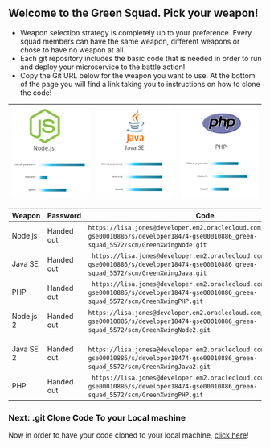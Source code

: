 ## Welcome to the Green Squad. Pick your weapon! ##

+ Weapon selection strategy is completely up to your preference. Every squad members can have the same weapon, different weapons or chose to have no weapon at all.
+ Each git repository includes the basic code that is needed in order to run and deploy your microservice to the battle action!
+ Copy the Git URL below for the weapon you want to use. At the bottom of the page you will find a link taking you to instructions on how to clone the code!

| ![Red Squad](nodejs.png)  | ![Blue Squad](javase.png) | ![Black Squad](php.png) |
|:---:|:---:|:---:|

| Weapon        | Password     | Code  |
| ------------- |-------------| -----|
| Node.js      | Handed out | ``` https://lisa.jones@developer.em2.oraclecloud.com/developer18474-gse00010886/s/developer18474-gse00010886_green-squad_5572/scm/GreenXwingNode.git ``` |
| Java SE      | Handed out      |   ```  https://lisa.jones@developer.em2.oraclecloud.com/developer18474-gse00010886/s/developer18474-gse00010886_green-squad_5572/scm/GreenXwingJava.git ``` |
| PHP | Handed out      |  ```  https://lisa.jones@developer.em2.oraclecloud.com/developer18474-gse00010886/s/developer18474-gse00010886_green-squad_5572/scm/GreenXwingPHP.git ``` |
| Node.js 2     | Handed out | ``` https://lisa.jones@developer.em2.oraclecloud.com/developer18474-gse00010886/s/developer18474-gse00010886_green-squad_5572/scm/GreenXwingNode2.git ``` |
| Java SE 2     | Handed out      |   ```  https://lisa.jonesa@developer.em2.oraclecloud.com/developer18474-gse00010886/s/developer18474-gse00010886_green-squad_5572/scm/GreenXwingJava2.git ``` |
| PHP | Handed out      |  ```  https://lisa.jones@developer.em2.oraclecloud.com/developer18474-gse00010886/s/developer18474-gse00010886_green-squad_5572/scm/GreenXwingPHP.git ``` |

### Next: .git Clone Code To your Local machine ###

Now in order to have your code cloned to your local machine, [click here](../clonecode.md)!
